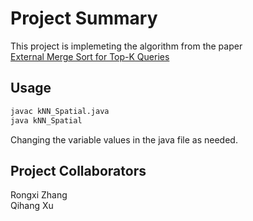 # Project Summary

This project is implemeting the algorithm from the paper \
[External Merge Sort for Top-K Queries](https://dl.acm.org/doi/pdf/10.1145/3318464.3389729?casa_token=3fVYJeccuhgAAAAA:Y9-zuuLs4nnrSnLP7nK4aSkpWK-ty6e8E7AqlT9oMuMl9TvheBz5XNWgeS-D_XbchalBVO_dwxAR)

## Usage

```bash
javac kNN_Spatial.java
java kNN_Spatial
```
Changing the variable values in the java file as needed.
## Project Collaborators
Rongxi Zhang\
Qihang Xu
